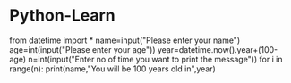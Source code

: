 # Python-Learn
from datetime import  *
name=input("Please enter your name")
age=int(input("Please enter your age"))
year=datetime.now().year+(100-age)
n=int(input("Enter no of time you want to print the message"))
for i in range(n):
    print(name,"You will be 100 years old in",year)
